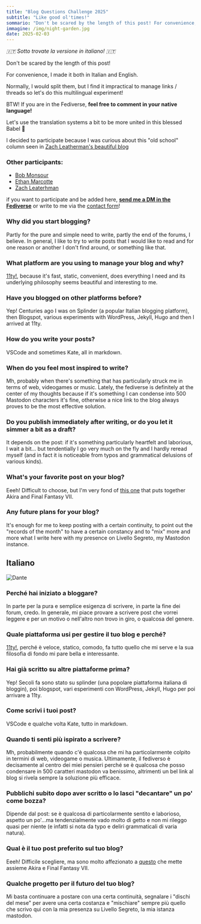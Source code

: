 ```yaml
---
title: "Blog Questions Challenge 2025"
subtitle: "Like good ol'times!" 
sommario: "Don't be scared by the length of this post! For convenience, I made it both in Italian and English. "
immagine: /img/night-garden.jpg
date: 2025-02-03
---
```


_🇮🇹 Sotto trovate la versione in italiano! 🇮🇹_ 

Don't be scared by the length of this post!

For convenience, I made it both in Italian and English. 

Normally, I would split them, but I find it impractical to manage links / threads so let's do this multilingual experiment! 

BTW! If you are in the Fediverse, **feel free to comment in your native language!** 

Let's use the translation systems a bit to be more united in this blessed Babel 🐒

I decided to participate because I was curious about this "old school" column seen in [Zach Leatherman's beautiful blog](https://www.zachleat.com/web/blogging/)

### Other participants:

- [Bob Monsour](https://bobmonsour.com/blog/blog-questions-challenge/)
- [Ethan Marcotte](https://ethanmarcotte.com/wrote/blog-questions-challenge/)
- [Zach Leaterhman](https://www.zachleat.com/web/blogging/)

if you want to participate and be added here, [**send me a DM in the Fediverse**](https://livellosegreto.it/@xabacadabra) or write to me via the [contact form](https://www.andreacorinti.com/contact/)!

### Why did you start blogging?

Partly for the pure and simple need to write, partly the end of the forums, I believe. In general, I like to try to write posts that I would like to read and for one reason or another I don't find around, or something like that.

### What platform are you using to manage your blog and why?

[11ty!](https://www.11ty.dev/), because it's fast, static, convenient, does everything I need and its underlying philosophy seems beautiful and interesting to me.

### Have you blogged on other platforms before?

Yep! Centuries ago I was on Splinder (a popular Italian blogging platform), then Blogspot, various experiments with WordPress, Jekyll, Hugo and then I arrived at 11ty.

### How do you write your posts?

VSCode and sometimes Kate, all in markdown.

### When do you feel most inspired to write?

Mh, probably when there's something that has particularly struck me in terms of web, videogames or music. Lately, the fediverse is definitely at the center of my thoughts because if it's something I can condense into 500 Mastodon characters it's fine, otherwise a nice link to the blog always proves to be the most effective solution.

### Do you publish immediately after writing, or do you let it simmer a bit as a draft?

It depends on the post: if it's something particularly heartfelt and laborious, I wait a bit... but tendentially I go very much on the fly and I hardly reread myself (and in fact it is noticeable from typos and grammatical delusions of various kinds).

### What's your favorite post on your blog?

Eeeh! Difficult to choose, but I'm very fond of [this one](/posts/eng/akira-and-final-fantasy-vii) that puts together Akira and Final Fantasy VII.

### Any future plans for your blog?

It's enough for me to keep posting with a certain continuity, to point out the "records of the month" to have a certain constancy and to "mix" more and more what I write here with my presence on Livello Segreto, my Mastodon instance.

## Italiano

![Dante](https://upload.wikimedia.org/wikipedia/commons/2/2b/Dante_Dor%C3%A9.jpg)

### Perché hai iniziato a bloggare?

In parte per la pura e semplice esigenza di scrivere, in parte la fine dei forum, credo. In generale, mi piace provare a scrivere post che vorrei leggere e per un motivo o nell'altro non trovo in giro, o qualcosa del genere. 

### Quale piattaforma usi per gestire il tuo blog e perché?

[11ty!](https://www.11ty.dev/), perché è veloce, statico, comodo, fa tutto quello che mi serve e la sua filosofia di fondo mi pare bella e interessante. 

### Hai già scritto su altre piattaforme prima?

Yep! Secoli fa sono stato su splinder (una popolare piattaforma italiana di bloggin), poi blogspot, vari esperimenti con WordPress, Jekyll, Hugo per poi arrivare a 11ty.

### Come scrivi i tuoi post?

VSCode e qualche volta Kate, tutto in markdown.

### Quando ti senti più ispirato a scrivere?

Mh, probabilmente quando c'è qualcosa che mi ha particolarmente colpito in termini di web, videogame o musica. Ultimamente, il fediverso è decisamente al centro dei miei pensieri perché se è qualcosa che posso condensare in 500 caratteri mastodon va benissimo, altrimenti un bel link al blog si rivela sempre la soluzione più efficace.

### Pubblichi subito dopo aver scritto o lo lasci "decantare" un po' come bozza?

Dipende dal post: se è qualcosa di particolarmente sentito e laborioso, aspetto un po'...ma tendenzialmente vado molto di getto e non mi rileggo quasi per niente (e infatti si nota da typo e deliri grammaticali di varia natura).

### Qual è il tuo post preferito sul tuo blog?

Eeeh! Difficile scegliere, ma sono molto affezionato a [questo](/posts/ita/Akira-e-Final-Fantasy-VII) che mette assieme Akira e Final Fantasy VII.

### Qualche progetto per il futuro del tuo blog?

Mi basta continuare a postare con una certa continuità, segnalare i "dischi del mese" per avere una certa costanza e "mischiare" sempre più quello che scrivo qui con la mia presenza su Livello Segreto, la mia istanza mastodon.

<mastodon-comments host="livellosegreto.it" user="xabacadabra" tootId="113940652609589746"></mastodon-comments>